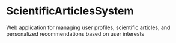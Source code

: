 # ScientificArticlesSystem
Web application for managing user profiles, scientific articles, and personalized recommendations based on user interests
